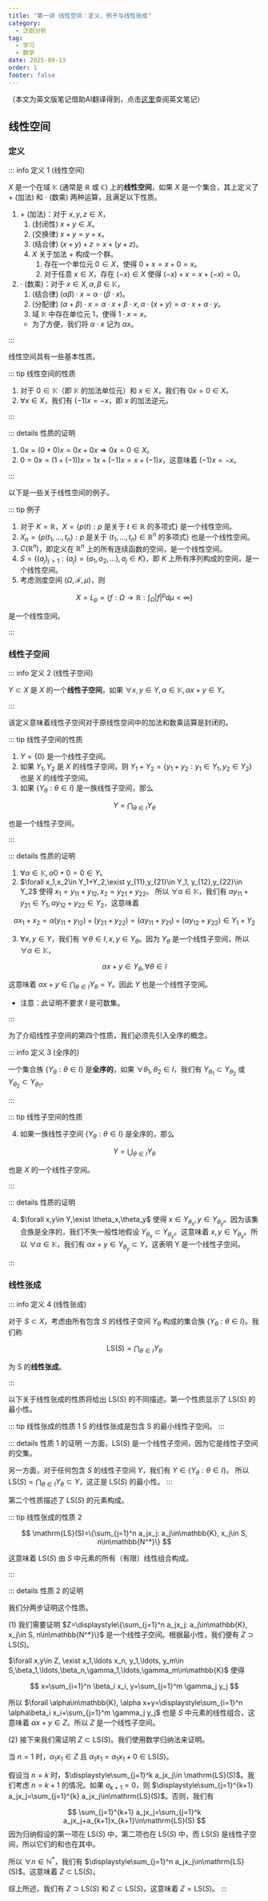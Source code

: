 ```yaml
---
title: "第一讲 线性空间：定义、例子与线性张成"
category:
  - 泛函分析
tag:
  - 学习
  - 数学
date: 2025-09-13
order: 1
footer: false
---
```


（本文为英文版笔记借助AI翻译得到，点击[这里](/src/en/notes/fucntional%20analysis/lecture1.md)查阅英文笔记）

## 线性空间

### 定义

::: info 定义 1 (线性空间)

$X$ 是一个在域 $\mathbb{K}$ (通常是 $\mathbb{R}$ 或 $\mathbb{C}$) 上的**线性空间**，如果 $X$ 是一个集合，其上定义了 $+$ (加法) 和 $\cdot$ (数乘) 两种运算，且满足以下性质。

1. $+$ (加法)：对于 $x,y,z\in X$，
   1. (封闭性) $x+y\in X$。
   2. (交换律) $x+y=y+x$。
   3. (结合律) $(x+y)+z=x+(y+z)$。
   4. $X$ 关于加法 $+$ 构成一个群。
      1. 存在一个单位元 $0\in X$，使得 $0+x=x+0=x$。
      2. 对于任意 $x\in X$，存在 $(-x)\in X$ 使得 $(-x)+x=x+(-x)=0$。
2. $\cdot$ (数乘)：对于 $x\in X,\alpha,\beta\in\mathbb{K}$，
   1. (结合律) $(\alpha\beta)\cdot x=\alpha\cdot(\beta \cdot x)$。
   2. (分配律) $(\alpha+\beta)\cdot x=\alpha\cdot x+\beta\cdot x,\alpha\cdot(x+y)=\alpha\cdot x+\alpha\cdot y$。
   3. 域 $\mathbb{K}$ 中存在单位元 $1$，使得 $1\cdot x=x$。
   - 为了方便，我们将 $\alpha\cdot x$ 记为 $\alpha x$。

:::

线性空间具有一些基本性质。

::: tip 线性空间的性质

1. 对于 $0\in \mathbb{K}$（即 $\mathbb{K}$ 的加法单位元）和 $x\in X$，我们有 $0 x=0\in X$。
2. $\forall x\in X$，我们有 $(-1)x=-x$，即 $x$ 的加法逆元。

:::

::: details 性质的证明

1. $0x=(0+0)x=0x+0x\Rightarrow 0x=0\in X$。
2. $0=0x=(1+(-1)) x=1x+(-1)x=x+(-1)x$，这意味着 $(-1)x=-x$。

:::

以下是一些关于线性空间的例子。

::: tip 例子

1. 对于 $K=\mathbb{R}$，$X=\{ p(t): p \text{ 是关于 } t\in \mathbb{R} \text{ 的多项式}\}$ 是一个线性空间。
2. $X_{n}=\{ p(t_{1},\ldots,t_{n}): p \text{ 是关于 } (t_{1},\ldots,t_{n})\in \mathbb{R}^n \text{ 的多项式}\}$ 也是一个线性空间。
3. $C(\mathbb{R}^n)$，即定义在 $\mathbb{R}^n$ 上的所有连续函数的空间，是一个线性空间。
4. $S=\{ (a_{j})_{j>1}:(a_{j})=(a_{1},a_{2},\ldots),a_{j}\in K\}$，即 $K$ 上所有序列构成的空间，是一个线性空间。
5. 考虑测度空间 $(\Omega, \mathcal{F}, \mu)$，则

$$
X=L_{p}=\left\{  f:\Omega\to \mathbb{R}:\int_{\Omega}|f|^p\mathrm{d}\mu<\infty  \right\}
$$

是一个线性空间。

:::

### 线性子空间

::: info 定义 2 (线性子空间)

$Y\subset X$ 是 $X$ 的一个**线性子空间**，如果 $\forall x,y\in Y,\alpha \in \mathbb{K}, \alpha x+y\in Y$。

:::

该定义意味着线性子空间对于原线性空间中的加法和数乘运算是封闭的。

::: tip 线性子空间的性质

1. $Y=\{0\}$ 是一个线性子空间。
2. 如果 $Y_1,Y_2$ 是 $X$ 的线性子空间，则 $Y_1+Y_2=\{y_1+y_2:y_1\in Y_1,y_2\in Y_2\}$ 也是 $X$ 的线性子空间。
3. 如果 $\{Y_\theta:\theta\in I\}$ 是一族线性子空间，那么

$$
Y=\bigcap_{\theta\in I}Y_\theta
$$

也是一个线性子空间。

:::

::: details 性质的证明

1. $\forall \alpha\in\mathbb{K}, \alpha 0+0=0\in Y$。
2. $\forall x_1,x_2\in Y_1+Y_2,\exist y_{11},y_{21}\in Y_1, y_{12},y_{22}\in Y_2$ 使得 $x_1=y_{11}+y_{12},x_2=y_{21}+y_{22}$。
所以 $\forall \alpha\in\mathbb{K}$，我们有 $\alpha y_{11}+y_{21}\in Y_1,\alpha y_{12}+y_{22}\in Y_2$，这意味着

$$
\alpha x_1+x_2=\alpha (y_{11}+y_{12})+ (y_{21}+y_{22})=(\alpha y_{11}+y_{21})+(\alpha y_{12}+y_{22})\in Y_1+Y_2
$$

3. $\forall x,y\in Y$，我们有 $\forall \theta\in I, x,y\in Y_\theta$。因为 $Y_\theta$ 是一个线性子空间，所以 $\forall \alpha\in\mathbb{K}$，

$$
\alpha x+y\in Y_\theta, \forall \theta\in I
$$

这意味着 $\alpha x+y\in \displaystyle\bigcap_{\theta\in I}Y_\theta=Y$。因此 $Y$ 也是一个线性子空间。

- 注意：此证明不要求 $I$ 是可数集。

:::

为了介绍线性子空间的第四个性质，我们必须先引入全序的概念。

::: info 定义 3 (全序的)

一个集合族 $\{Y_\theta:\theta\in I\}$ 是**全序的**，如果 $\forall \theta_1,\theta_2\in I$，我们有 $Y_{\theta_1}\subset Y_{\theta_2}$ 或 $Y_{\theta_2}\subset Y_{\theta_1}$。

:::

::: tip 线性子空间的性质

4. 如果一族线性子空间 $\{Y_\theta: \theta\in I\}$ 是全序的，那么

$$
Y=\bigcup_{\theta\in I}Y_\theta
$$

也是 $X$ 的一个线性子空间。

:::

::: details 性质的证明

4. $\forall x,y\in Y,\exist \theta_x,\theta_y$ 使得 $x\in Y_{\theta_x},y\in Y_{\theta_y}$。因为该集合族是全序的，我们不失一般性地假设 $Y_{\theta_x}\subset Y_{\theta_y}$。这意味着 $x, y\in Y_{\theta_y}$。所以 $\forall \alpha\in\mathbb{K}$，我们有 $\alpha x+y\in Y_{\theta_y}\subset Y$，这表明 Y 是一个线性子空间。

:::

### 线性张成

::: info 定义 4 (线性张成)

对于 $S\subset X$，考虑由所有包含 $S$ 的线性子空间 $Y_\theta$ 构成的集合族 $\{Y_\theta: \theta\in I\}$。我们称

$$
\mathrm{LS}(S)=\bigcap_{\theta\in I}Y_\theta
$$

为 S 的**线性张成**。

:::

以下关于线性张成的性质将给出 $\mathrm{LS}(S)$ 的不同描述。第一个性质显示了 $\mathrm{LS}(S)$ 的最小性。

::: tip 线性张成的性质 1
S 的线性张成是包含 S 的最小线性子空间。
:::

::: details 性质 1 的证明
一方面，$\mathrm{LS}(S)$ 是一个线性子空间，因为它是线性子空间的交集。

另一方面，对于任何包含 $S$ 的线性子空间 $Y$，我们有 $Y\in \{Y_\theta: \theta\in I\}$。
所以 $\displaystyle\mathrm{LS}(S)=\bigcap_{\theta\in I}Y_\theta\subset Y$，这正是 $\mathrm{LS}(S)$ 的最小性。
:::

第二个性质描述了 $\mathrm{LS}(S)$ 的元素构成。

::: tip 线性张成的性质 2

$$
\mathrm{LS}(S)=\{\sum_{j=1}^n a_jx_j: a_j\in\mathbb{K}, x_j\in S, n\in\mathbb{N^*}\}
$$

这意味着 $\mathrm{LS}(S)$ 由 $S$ 中元素的所有（有限）线性组合构成。

:::

::: details 性质 2 的证明

我们分两步证明这个性质。

(1) 我们需要证明 $Z=\displaystyle\{\sum_{j=1}^n a_jx_j: a_j\in\mathbb{K}, x_j\in S, n\in\mathbb{N^*}\}$ 是一个线性子空间。根据最小性，我们便有 $Z\supset \mathrm{LS}(S)$。

$\forall x,y\in Z, \exist x_1,\ldots x_n, y_1,\ldots, y_m\in S,\beta_1,\ldots,\beta_n,\gamma_1,\ldots,\gamma_m\in\mathbb{K}$ 使得

$$
x=\sum_{i=1}^n \beta_i x_i, y=\sum_{j=1}^m \gamma_j y_j
$$

所以 $\forall \alpha\in\mathbb{K}, \alpha x+y=\displaystyle\sum_{i=1}^n \alpha\beta_i x_i+\sum_{j=1}^m \gamma_j y_j$ 也是 $S$ 中元素的线性组合，这意味着 $\alpha x+y\in Z$。所以 $Z$ 是一个线性子空间。

(2) 接下来我们需证明 $Z\subset \mathrm{LS}(S)$。我们使用数学归纳法来证明。

当 $n=1$ 时，$\alpha_1x_1\in Z$ 且 $\alpha_1x_1=\alpha_1x_1+0\in \mathrm{LS}(S)$。

假设当 $n=k$ 时，$\displaystyle\sum_{j=1}^k a_jx_j\in \mathrm{LS}(S)$。我们考虑 $n=k+1$ 的情况。如果 $a_{k+1}=0$，则 $\displaystyle\sum_{j=1}^{k+1} a_jx_j=\sum_{j=1}^{k} a_jx_j\in\mathrm{LS}(S)$。否则，我们有

$$
\sum_{j=1}^{k+1} a_jx_j=\sum_{j=1}^k a_jx_j+a_{k+1}x_{k+1}\in\mathrm{LS}(S)
$$
因为归纳假设的第一项在 $\mathrm{LS}(S)$ 中，第二项也在 $\mathrm{LS}(S)$ 中，而 $\mathrm{LS}(S)$ 是线性子空间，所以它们的和也在其中。

所以 $\forall n\in\mathbb{N^*}$，我们有 $\displaystyle\sum_{j=1}^n a_jx_j\in\mathrm{LS}(S)$。这意味着 $Z\subset \mathrm{LS}(S)$。

综上所述，我们有 $Z\supset \mathrm{LS}(S)$ 和 $Z\subset \mathrm{LS}(S)$，这意味着 $Z=\mathrm{LS}(S)$。
:::
